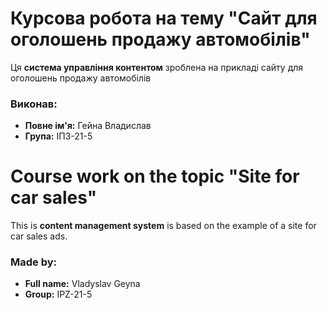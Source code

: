 # Курсова робота на тему "Сайт для оголошень продажу автомобілів"
Ця **система управління контентом** зроблена на прикладі сайту для оголошень продажу автомобілів
### Виконав:
* **Повне ім'я:** Гейна Владислав
* **Група:** ІПЗ-21-5
# Course work on the topic "Site for car sales"
This is **content management system** is based on the example of a site for car sales ads.
### Made by:
* **Full name:** Vladyslav Geyna
* **Group:** IPZ-21-5
